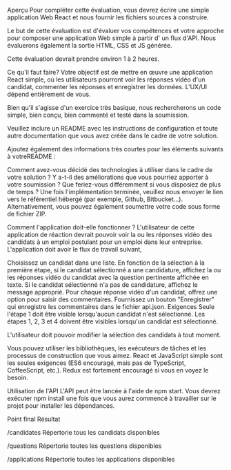
Aperçu
Pour compléter cette évaluation, vous devrez écrire une simple application Web React et nous fournir les fichiers sources à construire.

Le but de cette évaluation est d'évaluer vos compétences et votre approche pour composer une application Web simple à partir d' un flux d'API. Nous évaluerons également la sortie HTML, CSS et JS générée.

Cette évaluation devrait prendre environ 1 à 2 heures.

Ce qu'il faut faire?
Votre objectif est de mettre en œuvre une application React simple, où les utilisateurs pourront voir les réponses vidéo d'un candidat, commenter les réponses et enregistrer les données. L'UX/UI dépend entièrement de vous.

Bien qu'il s'agisse d'un exercice très basique, nous rechercherons un code simple, bien conçu, bien commenté et testé dans la soumission.

Veuillez inclure un README avec les instructions de configuration et toute autre documentation que vous avez créée dans le cadre de votre solution.

Ajoutez également des informations très courtes pour les éléments suivants à votreREADME :

Comment avez-vous décidé des technologies à utiliser dans le cadre de votre solution ?
Y a-t-il des améliorations que vous pourriez apporter à votre soumission ?
Que feriez-vous différemment si vous disposiez de plus de temps ?
Une fois l'implémentation terminée, veuillez nous envoyer le lien vers le référentiel hébergé (par exemple, Github, Bitbucket...). Alternativement, vous pouvez également soumettre votre code sous forme de fichier ZIP.

Comment l'application doit-elle fonctionner ?
L'utilisateur de cette application de réaction devrait pouvoir voir la ou les réponses vidéo des candidats à un emploi postulant pour un emploi dans leur entreprise. L'application doit avoir le flux de travail suivant,

Choisissez un candidat dans une liste.
En fonction de la sélection à la première étape, si le candidat sélectionné a une candidature, affichez la ou les réponses vidéo du candidat avec la question pertinente affichée en texte. Si le candidat sélectionné n'a pas de candidature, affichez le message approprié.
Pour chaque réponse vidéo d'un candidat, offrez une option pour saisir des commentaires.
Fournissez un bouton "Enregistrer" qui enregistre les commentaires dans le fichier api.json.
Exigences
Seule l'étape 1 doit être visible lorsqu'aucun candidat n'est sélectionné. Les étapes 1, 2, 3 et 4 doivent être visibles lorsqu'un candidat est sélectionné.

L'utilisateur doit pouvoir modifier la sélection des candidats à tout moment.

Vous pouvez utiliser les bibliothèques, les exécuteurs de tâches et les processus de construction que vous aimez. React et JavaScript simple sont les seules exigences (ES6 encouragé, mais pas de TypeScript, CoffeeScript, etc.). Redux est fortement encouragé si vous en voyez le besoin.

Utilisation de l'API
L'API peut être lancée à l'aide de npm start. Vous devrez exécuter npm install une fois que vous aurez commencé à travailler sur le projet pour installer les dépendances.

Point final	Résultat

/candidates	Répertorie tous les candidats disponibles

/questions	Répertorie toutes les questions disponibles

/applications	Répertorie toutes les applications disponibles

